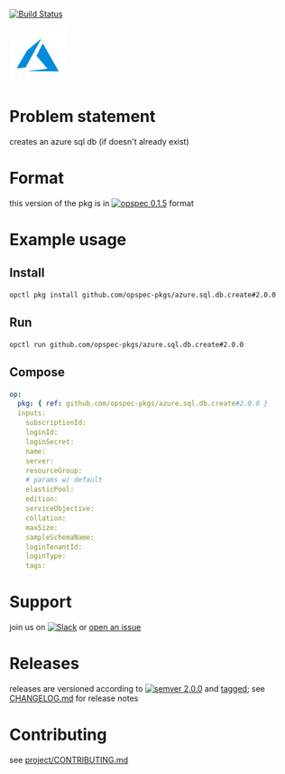 [![Build Status](https://travis-ci.org/opspec-pkgs/azure.sql.db.create.svg?branch=master)](https://travis-ci.org/opspec-pkgs/azure.sql.db.create)

<img src="icon.svg" alt="icon" height="100px">

# Problem statement

creates an azure sql db (if doesn't already exist)

# Format

this version of the pkg is in [![opspec 0.1.5](https://img.shields.io/badge/opspec-0.1.5-brightgreen.svg?colorA=6b6b6b&colorB=fc16be)](https://opspec.io/0.1.5/packages.html) format

# Example usage

## Install

```shell
opctl pkg install github.com/opspec-pkgs/azure.sql.db.create#2.0.0
```

## Run

```
opctl run github.com/opspec-pkgs/azure.sql.db.create#2.0.0
```

## Compose

```yaml
op:
  pkg: { ref: github.com/opspec-pkgs/azure.sql.db.create#2.0.0 }
  inputs:
    subscriptionId:
    loginId:
    loginSecret:
    name:
    server:
    resourceGroup:
    # params w/ default
    elasticPool:
    edition:
    serviceObjective:
    collation:
    maxSize:
    sampleSchemaName:
    loginTenantId:
    loginType:
    tags:
```

# Support

join us on
[![Slack](https://opspec-slackin.herokuapp.com/badge.svg)](https://opspec-slackin.herokuapp.com/)
or
[open an issue](https://github.com/opspec-pkgs/azure.sql.db.create/issues)

# Releases

releases are versioned according to
[![semver 2.0.0](https://img.shields.io/badge/semver-2.0.0-brightgreen.svg)](http://semver.org/spec/v2.0.0.html)
and [tagged](https://git-scm.com/book/en/v2/Git-Basics-Tagging); see
[CHANGELOG.md](CHANGELOG.md) for release notes

# Contributing

see
[project/CONTRIBUTING.md](https://github.com/opspec-pkgs/project/blob/master/CONTRIBUTING.md)
